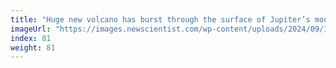 ```yaml
---
title: "Huge new volcano has burst through the surface of Jupiter’s moon Io"
imageUrl: "https://images.newscientist.com/wp-content/uploads/2024/09/11090835/SEI_220936645.jpg?width=788"
index: 81
weight: 81
---
```

